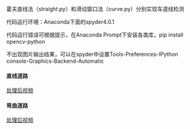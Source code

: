 霍夫直线法（straight.py）和滑动窗口法（curve.py）分别实现车道线检测

代码运行环境：Anaconda下面的spyder4.0.1

代码运行错误可根据提示，在Anaconda Prompt下安装各类库，pip install opencv-python

不出现图片输出结果，可以在spyder中设置Tools-Preferences-IPython console-Graphics-Backend-Automatic

#### 直线道路

[处理后视频](https://github.com/zhaohaowu/Graduation-Project/blob/master/Videos/out_straight.mp4)

#### 弯曲道路

[处理后视频](https://github.com/zhaohaowu/Graduation-Project/blob/master/Videos/out_curve.mp4)
